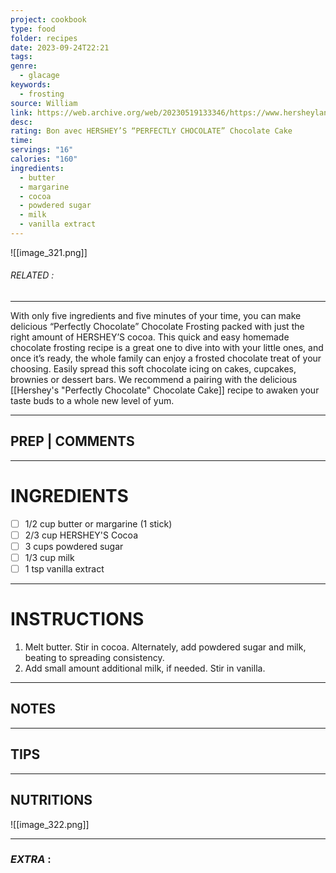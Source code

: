 ```yaml
---
project: cookbook
type: food
folder: recipes
date: 2023-09-24T22:21
tags: 
genre:
  - glacage
keywords:
  - frosting
source: William
link: https://web.archive.org/web/20230519133346/https://www.hersheyland.com/recipes/perfectly-chocolate-chocolate-frosting.html
desc: 
rating: Bon avec HERSHEY’S “PERFECTLY CHOCOLATE” Chocolate Cake
time: 
servings: "16"
calories: "160"
ingredients:
  - butter
  - margarine
  - cocoa
  - powdered sugar
  - milk
  - vanilla extract
---
```


![[image_321.png]]
###### *RELATED* : 
---
With only five ingredients and five minutes of your time, you can make delicious “Perfectly Chocolate” Chocolate Frosting packed with just the right amount of HERSHEY’S cocoa. This quick and easy homemade chocolate frosting recipe is a great one to dive into with your little ones, and once it’s ready, the whole family can enjoy a frosted chocolate treat of your choosing. Easily spread this soft chocolate icing on cakes, cupcakes, brownies or dessert bars. We recommend a pairing with the delicious [[Hershey's "Perfectly Chocolate" Chocolate Cake]] recipe to awaken your taste buds to a whole new level of yum.

---
## PREP | COMMENTS



---
# INGREDIENTS

- [ ] 1/2 cup butter or margarine (1 stick)
- [ ] 2/3 cup HERSHEY'S Cocoa
- [ ] 3 cups powdered sugar
- [ ] 1/3 cup milk
- [ ] 1 tsp vanilla extract

---
# INSTRUCTIONS

1. Melt butter. Stir in cocoa. Alternately, add powdered sugar and milk, beating to spreading consistency.
2. Add small amount additional milk, if needed. Stir in vanilla.

---
## NOTES



---
## TIPS



---
## NUTRITIONS

![[image_322.png]]

---
### *EXTRA* :



